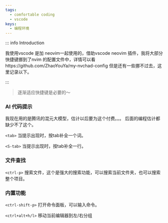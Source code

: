 ```yaml
---
tags:
  - comfortable coding
  - vscode
keys:
  - 编程环境
---
```


::: info Introduction

我使用vscode 是加 neovim一起使用的，借助vscode neovim 插件，我将大部分快捷键挪到了nvim 的配置文件中，详情可以看https://github.com/ZhaoYouYa/my-nvchad-config 但是还有一些挪不过去，这里记录以下。

:::


> 逐渐适应快捷键是必要的～




### AI 代码提示

我现在用的是腾讯的混元大模型，估计以后要为这个付费。。。 后面的编程估计都缺少不了这个。 

`<tab>` 当提示出现时，按tab补全一个词。

`<S-tab>` 当提示出现时，按tab补全一行。


### 文件查找

`<ctrl-p>` 搜索文件，这个是强大的搜索功能，可以搜索当前文件夹，也可以搜索整个项目。

### 内置功能

`<ctrl-shift-p>` 打开命令面板，可以输入命令。

`<ctrl+alt+h/l>` 移动当前编辑器到左/右分组
